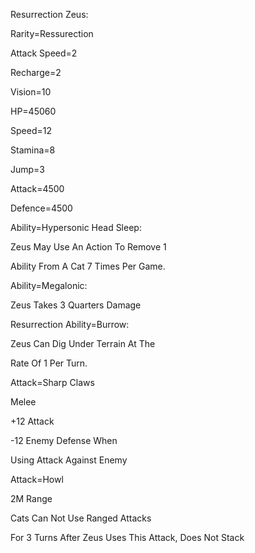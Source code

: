 Resurrection Zeus:

Rarity=Ressurection

Attack Speed=2

Recharge=2

Vision=10

HP=45060

Speed=12

Stamina=8

Jump=3

Attack=4500

Defence=4500

Ability=Hypersonic Head Sleep:

Zeus May Use An Action To Remove 1

Ability From A Cat 7 Times Per Game.

Ability=Megalonic:

Zeus Takes 3 Quarters Damage

Resurrection Ability=Burrow:

Zeus Can Dig Under Terrain At The

Rate Of 1 Per Turn.

Attack=Sharp Claws

Melee

+12 Attack

-12 Enemy Defense When

Using Attack Against Enemy

Attack=Howl

2M Range

Cats Can Not Use Ranged Attacks

For 3 Turns After Zeus Uses This Attack, Does Not Stack
